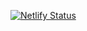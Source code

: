 [![Netlify Status](https://api.netlify.com/api/v1/badges/4f27dee1-7b51-44d0-bc38-241e2645cf83/deploy-status)](https://app.netlify.com/sites/nikkos-portfolio/deploys)